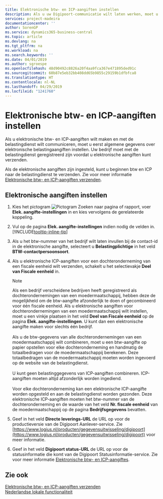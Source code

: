 ```yaml
---
title: Elektronische btw- en ICP-aangiften instellen
description: Als u uw Digipoort-communicatie wilt laten werken, moet u mogelijk uw netwerkinstellingen aanpassen. Digipoort gebruikt een veilig communicatieprotocol en vereist gebruik van TCP-poort 443.
services: project-madeira
documentationcenter: ''
author: SorenGP
ms.service: dynamics365-business-central
ms.topic: article
ms.devlang: na
ms.tgt_pltfrm: na
ms.workload: na
ms.search.keywords: ''
ms.date: 04/01/2019
ms.author: sgroespe
ms.openlocfilehash: 48d90492c8826a20f4aa9fca367e471895ded91c
ms.sourcegitcommit: 60b87e5eb32bb408dd65b9855c29159b1dfbfca8
ms.translationtype: HT
ms.contentlocale: nl-NL
ms.lasthandoff: 04/29/2019
ms.locfileid: "1241760"
---
```

# <a name="setting-up-electronic-vat-and-icp-declarations"></a>Elektronische btw- en ICP-aangiften instellen
Als u elektronische btw- en ICP-aangiften wilt maken en met de belastingdienst wilt communiceren, moet u eerst algemene gegevens over elektronische belastingaangiften instellen. Uw bedrijf moet met de belastingdienst geregistreerd zijn voordat u elektronische aangiften kunt verzenden.

Als de elektronische aangiften zijn ingesteld, kunt u beginnen btw en ICP naar de belastingdienst te verzenden. Zie voor meer informatie [Elektronische btw- en ICP-aangiften verzenden](electronic-vat-and-icp-declarations.md).  

## <a name="to-set-up-electronic-declarations"></a>Elektronische aangiften instellen  

1. Kies het pictogram ![Pictogram Zoeken naar pagina of rapport](../../media/ui-search/search_small.png "Pictogram Zoeken naar pagina of rapport"), voer **Elek. aangifte-instellingen** in en kies vervolgens de gerelateerde koppeling.  
2. Vul op de pagina **Elek. aangifte-instellingen** indien nodig de velden in. [!INCLUDE[tooltip-inline-tip](../../includes/tooltip-inline-tip_md.md)]
3. Als u het btw-nummer van het bedrijf wilt laten invullen bij de contact-id in de elektronische aangifte, selecteert u **Belastingplichtige** in het veld **BTW-contactpersoonsoort**.
4. Als u elektronische ICP-aangiften voor een dochteronderneming van een fiscale eenheid wilt verzenden, schakelt u het selectievakje **Deel van Fiscale eenheid** in.  

    > [!NOTE]  
    > Als een bedrijf verscheidene bedrijven heeft geregistreerd als dochterondernemingen van een moedermaatschappij, hebben deze de mogelijkheid om de btw-aangifte afzonderlijk te doen of gecombineerd voor één fiscale eenheid. Als u elektronische aangiften voor dochterondernemingen van een moedermaatschappij wilt instellen, moet u een vinkje plaatsen in het veld **Deel van Fiscale eenheid** op de pagina **Elek. aangifte-instellingen**. U kunt dan een elektronische aangifte maken voor slechts één bedrijf.<br /><br />
    Als u de btw-gegevens van alle dochterondernemingen van een moedermaatschappij wilt combineren, moet u een btw-aangifte op papier opstellen voor elke dochteronderneming en handmatig de totaalbedragen voor de moedermaatschappij berekenen. Deze totaalbedragen van de moedermaatschappij moeten worden ingevoerd op de website van de belastingdienst.<br /><br />
    U kunt geen belastinggegevens van ICP-aangiften combineren. ICP-aangiften moeten altijd afzonderlijk worden ingediend.<br /><br />
    Voor elke dochteronderneming kan een elektronische ICP-aangifte worden opgesteld en aan de belastingdienst worden gezonden. Deze elektronische ICP-aangiften moeten het btw-nummer van de dochteronderneming en de waarde van het veld **Nr. fiscale eenheid** van de moedermaatschappij op de pagina **Bedrijfsgegevens** bevatten.

5. Geef in het veld **Directe leverings-URL** de URL op voor de productieversie van de Digipoort Aanlever-service. Zie [https://www.logius.nl/producten/gegevensuitwisseling/digipoort](https://www.logius.nl/producten/gegevensuitwisseling/digipoort) voor meer informatie.  
6. Geef in het veld **Digipoort status-URL** de URL op voor de statusinformatie die komt van de Digipoort Statusinformatie-service. Zie voor meer informatie [Elektronische btw- en ICP-aangiftes](electronic-vat-and-icp-declarations.md).

## <a name="see-also"></a>Zie ook  
 [Elektronische btw- en ICP-aangiften verzenden](electronic-vat-and-icp-declarations.md)  
 [Nederlandse lokale functionaliteit](netherlands-local-functionality.md)
